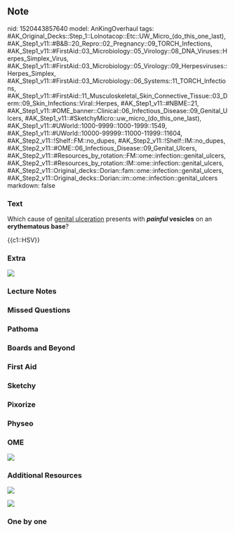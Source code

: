## Note
nid: 1520443857640
model: AnKingOverhaul
tags: #AK_Original_Decks::Step_1::Lolnotacop::Etc::UW_Micro_(do_this_one_last), #AK_Step1_v11::#B&B::20_Repro::02_Pregnancy::09_TORCH_Infections, #AK_Step1_v11::#FirstAid::03_Microbiology::05_Virology::08_DNA_Viruses::Herpes_Simplex_Virus, #AK_Step1_v11::#FirstAid::03_Microbiology::05_Virology::09_Herpesviruses::Herpes_Simplex, #AK_Step1_v11::#FirstAid::03_Microbiology::06_Systems::11_TORCH_Infections, #AK_Step1_v11::#FirstAid::11_Musculoskeletal_Skin_Connective_Tissue::03_Derm::09_Skin_Infections::Viral::Herpes, #AK_Step1_v11::#NBME::21, #AK_Step1_v11::#OME_banner::Clinical::06_Infectious_Disease::09_Genital_Ulcers, #AK_Step1_v11::#SketchyMicro::uw_micro_(do_this_one_last), #AK_Step1_v11::#UWorld::1000-9999::1000-1999::1549, #AK_Step1_v11::#UWorld::10000-99999::11000-11999::11604, #AK_Step2_v11::!Shelf::FM::no_dupes, #AK_Step2_v11::!Shelf::IM::no_dupes, #AK_Step2_v11::#OME::06_Infectious_Disease::09_Genital_Ulcers, #AK_Step2_v11::#Resources_by_rotation::FM::ome::infection::genital_ulcers, #AK_Step2_v11::#Resources_by_rotation::IM::ome::infection::genital_ulcers, #AK_Step2_v11::Original_decks::Dorian::fam::ome::infection::genital_ulcers, #AK_Step2_v11::Original_decks::Dorian::im::ome::infection::genital_ulcers
markdown: false

### Text
Which cause of <u>genital ulceration</u> presents with
<b><i>painful</i> vesicles</b> on an <b>erythematous base</b>?
<div>
  {{c1::HSV}}
</div>

### Extra
<img src="genitalulcer.png">

### Lecture Notes


### Missed Questions


### Pathoma


### Boards and Beyond


### First Aid


### Sketchy


### Pixorize


### Physeo


### OME
<div class="ome-widget">
  <a href=
  "https://onlinemeded.org/spa/infectious-disease/genital-ulcers/acquire?ref=anki">
  <img src="_OME_AnkiFlashcards_Lesson_1.png"></a>
</div>

### Additional Resources
<img src="Herpes-Genital-Masculino-Tratamiento.jpg" class=
"resizer">
<div><img src="hmmmmm%20(1).png" class="resizer"></div>

### One by one

